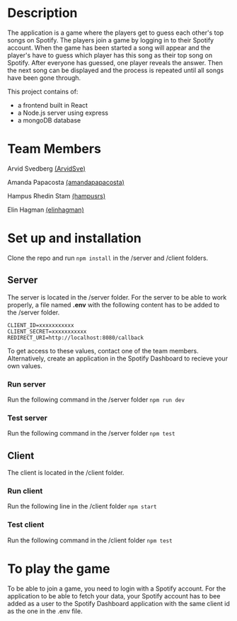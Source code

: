 # Description
The application is a game where the players get to guess each other's top songs on Spotify. The players join a game by logging in to their Spotify account. When the game has been started a song will appear and the player's have to guess which player has this song as their top song on Spotify. After everyone has guessed, one player reveals the answer. Then the next song can be displayed and the process is repeated until all songs have been gone through.

This project contains of:
* a frontend built in React
* a Node.js server using express
* a mongoDB database

# Team Members
Arvid Svedberg [(ArvidSve)](https://github.com/ArvidSve)

Amanda Papacosta [(amandapapacosta)](https://github.com/amandapapacosta)

Hampus Rhedin Stam [(hampusrs)](https://github.com/hampusrs)

Elin Hagman [(elinhagman)](https://github.com/elinhagman)

# Set up and installation
Clone the repo and run `npm install` in the /server and /client folders.

## Server
The server is located in the /server folder.
For the server to be able to work properly, a file named **.env** with the following content has to be added to the /server folder.
``` 
CLIENT_ID=xxxxxxxxxxx
CLIENT_SECRET=xxxxxxxxxxx
REDIRECT_URI=http://localhost:8080/callback
```
To get access to these values, contact one of the team members. Alternatively, create an application in the Spotify Dashboard to recieve your own values.

### Run server
Run the following command in the /server folder
`npm run dev`

### Test server
Run the following command in the /server folder
`npm test`

## Client
The client is located in the /client folder.

### Run client
Run the following line in the /client folder
`npm start`

### Test client
Run the following command in the /client folder
`npm test`

# To play the game
To be able to join a game, you need to login with a Spotify account. For the application to be able to fetch your data, your Spotify account has to bee added as a user to the Spotify Dashboard application with the same client id as the one in the .env file.  
